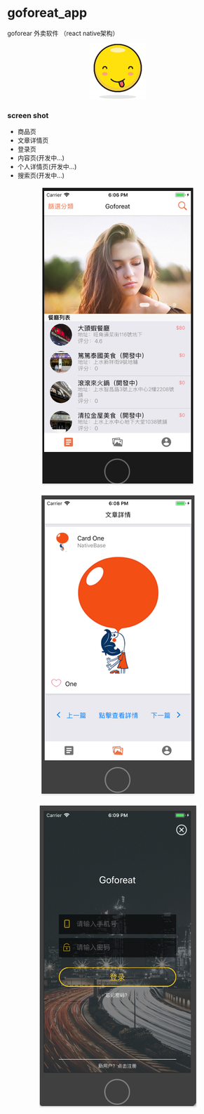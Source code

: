 # goforeat_app
goforear 外卖软件 （react native架构）
<p align="center">
  <img width="128" src="./display/emoji_app.png">
</p>

### screen shot
- 商品页
- 文章详情页
- 登录页
- 内容页(开发中...)
- 个人详情页(开发中...)
- 搜索页(开发中...)


<p align="center">
  <img src="./display/s1.png">
</p>
<p align="center">
  <img src="./display/s2.png">
</p>
<p align="center">
  <img src="./display/s3.png">
</p>

